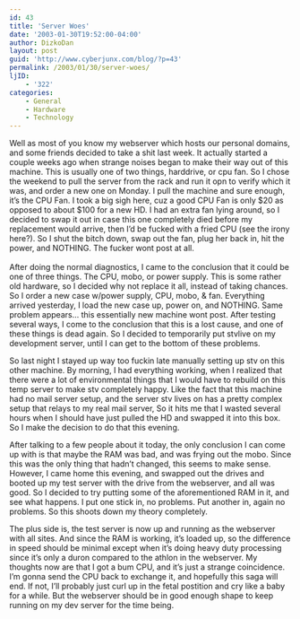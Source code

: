 ```yaml
---
id: 43
title: 'Server Woes'
date: '2003-01-30T19:52:00-04:00'
author: DizkoDan
layout: post
guid: 'http://www.cyberjunx.com/blog/?p=43'
permalink: /2003/01/30/server-woes/
ljID:
    - '322'
categories:
    - General
    - Hardware
    - Technology
---
```


Well as most of you know my webserver which hosts our personal domains, and some friends decided to take a shit last week. It actually started a couple weeks ago when strange noises began to make their way out of this machine. This is usually one of two things, harddrive, or cpu fan. So I chose the weekend to pull the server from the rack and run it opn to verify which it was, and order a new one on Monday. I pull the machine and sure enough, it’s the CPU Fan. I took a big sigh here, cuz a good CPU Fan is only $20 as opposed to about $100 for a new HD. I had an extra fan lying around, so I decided to swap it out in case this one completely died before my replacement would arrive, then I’d be fucked with a fried CPU (see the irony here?). So I shut the bitch down, swap out the fan, plug her back in, hit the power, and NOTHING. The fucker wont post at all.  
<lj text="Read more here">  
After doing the normal diagnostics, I came to the conclusion that it could be one of three things. The CPU, mobo, or power supply. This is some rather old hardware, so I decided why not replace it all, instead of taking chances. So I order a new case w/power supply, CPU, mobo, &amp; fan. Everything arrived yesterday, I load the new case up, power on, and NOTHING. Same problem appears… this essentially new machine wont post. After testing several ways, I come to the conclusion that this is a lost cause, and one of these things is dead again. So I decided to temporarily put stvlive on my development server, until I can get to the bottom of these problems. </lj>

So last night I stayed up way too fuckin late manually setting up stv on this other machine. By morning, I had everything working, when I realized that there were a lot of environmental things that I would have to rebuild on this temp server to make stv completely happy. Like the fact that this machine had no mail server setup, and the server stv lives on has a pretty complex setup that relays to my real mail server, So it hits me that I wasted several hours when I should have just pulled the HD and swapped it into this box. So I make the decision to do that this evening.

After talking to a few people about it today, the only conclusion I can come up with is that maybe the RAM was bad, and was frying out the mobo. Since this was the only thing that hadn’t changed, this seems to make sense. However, I came home this evening, and swapped out the drives and booted up my test server with the drive from the webserver, and all was good. So I decided to try putting some of the aforementioned RAM in it, and see what happens. I put one stick in, no problems. Put another in, again no problems. So this shoots down my theory completely.

The plus side is, the test server is now up and running as the webserver with all sites. And since the RAM is working, it’s loaded up, so the difference in speed should be minimal except when it’s doing heavy duty processing since it’s only a duron compared to the athlon in the webserver. My thoughts now are that I got a bum CPU, and it’s just a strange coincidence. I’m gonna send the CPU back to exchange it, and hopefully this saga will end. If not, I’ll probably just curl up in the fetal postition and cry like a baby for a while. But the webserver should be in good enough shape to keep running on my dev server for the time being.